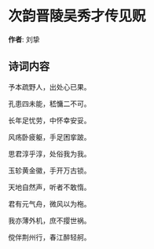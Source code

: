 # 次韵晋陵吴秀才传见贶

**作者**: 刘挚

## 诗词内容

予本疏野人，出处心已果。

孔患四未能，嵇慵二不可。

长年足忧劳，中怀幸安妥。

风疡卧疲躯，手足困挛跛。

思君淳乎淳，处俗我为我。

玉轸黄金徽，手开万古锁。

天地自然声，听者不敢惰。

君有元气舟，微风以为柂。

我亦薄外机，庶不撄世祸。

傥伴荆州行，春江醉轻舸。

